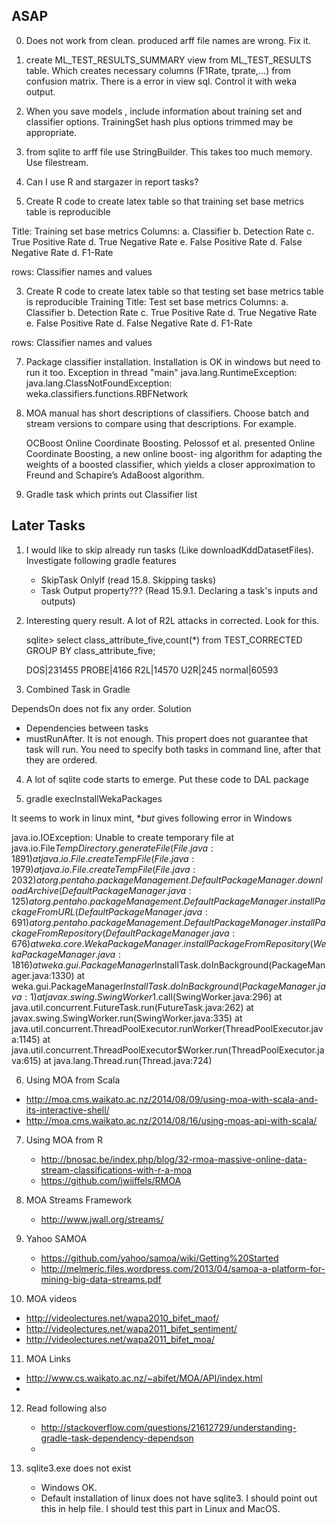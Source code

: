 ## ASAP

0. Does not work from clean. produced arff file names are wrong. Fix it.


1. create ML_TEST_RESULTS_SUMMARY view from ML_TEST_RESULTS table. Which creates necessary columns (F1Rate, tprate,...) from confusion matrix.
There is a error in view sql. 
Control it with weka output.

4. When you save models , include information about training set and classifier options.
TrainingSet hash plus options trimmed may be appropriate.



2. from sqlite to arff file use StringBuilder. This takes too much memory. Use filestream.

3. Can I use R and stargazer in report tasks?

2. Create R code to create latex table so that training set base metrics table is reproducible

  Title: Training set base metrics
  Columns:
    a.  Classifier
    b.  Detection Rate
    c.  True Positive Rate
    d.  True Negative Rate
    e.  False Positive Rate
    d.  False Negative Rate
    d.  F1-Rate
 
  rows: Classifier names and values

3. Create R code to create latex table so that testing set base metrics table is reproducible
Training 
  Title: Test set base metrics
  Columns:
    a.  Classifier
    b.  Detection Rate
    c.  True Positive Rate
    d.  True Negative Rate
    e.  False Positive Rate
    d.  False Negative Rate
    d.  F1-Rate
 
  rows: Classifier names and values





7. Package classifier installation. Installation is OK in windows but need to run it too.
Exception in thread "main" java.lang.RuntimeException: java.lang.ClassNotFoundException: weka.classifiers.functions.RBFNetwork




7. MOA manual has short descriptions of classifiers.
Choose batch and stream versions to compare using that descriptions.
For example.

    OCBoost
    Online Coordinate Boosting.
    Pelossof et al. presented Online Coordinate Boosting, a new online boost-
    ing algorithm for adapting the weights of a boosted classifier, which yields a closer approximation to Freund and Schapire’s AdaBoost algorithm.



9. Gradle task which prints out Classifier list



## Later Tasks

1. I would like to skip already run tasks (Like downloadKddDatasetFiles). Investigate following gradle features
   * SkipTask OnlyIf (read 15.8. Skipping tasks)
   * Task Output property??? (Read 15.9.1. Declaring a task's inputs and outputs)

2. Interesting query result. A lot of R2L attacks in corrected. Look for this.

      sqlite> select class_attribute_five,count(*) from TEST_CORRECTED GROUP BY class_attribute_five;

      DOS|231455
      PROBE|4166
      R2L|14570
      U2R|245
      normal|60593

3. Combined Task in Gradle

DependsOn does not fix any order. Solution
* Dependencies between tasks
* mustRunAfter. It is not enough. This propert does not guarantee that task will run. You need to specify both tasks in command line, after that they are ordered.

4. A lot of sqlite code starts to emerge. Put these code to DAL package






5. gradle execInstallWekaPackages 

It seems to work in linux mint, **but* gives following error in Windows

  java.io.IOException: Unable to create temporary file
      at java.io.File$TempDirectory.generateFile(File.java:1891)
      at java.io.File.createTempFile(File.java:1979)
      at java.io.File.createTempFile(File.java:2032)
      at org.pentaho.packageManagement.DefaultPackageManager.downloadArchive(DefaultPackageManager.java:125)
      at org.pentaho.packageManagement.DefaultPackageManager.installPackageFromURL(DefaultPackageManager.java:691)
      at org.pentaho.packageManagement.DefaultPackageManager.installPackageFromRepository(DefaultPackageManager.java:676)
      at weka.core.WekaPackageManager.installPackageFromRepository(WekaPackageManager.java:1816)
      at weka.gui.PackageManager$InstallTask.doInBackground(PackageManager.java:1330)
      at weka.gui.PackageManager$InstallTask.doInBackground(PackageManager.java:1)
      at javax.swing.SwingWorker$1.call(SwingWorker.java:296)
      at java.util.concurrent.FutureTask.run(FutureTask.java:262)
      at javax.swing.SwingWorker.run(SwingWorker.java:335)
      at java.util.concurrent.ThreadPoolExecutor.runWorker(ThreadPoolExecutor.java:1145)
      at java.util.concurrent.ThreadPoolExecutor$Worker.run(ThreadPoolExecutor.java:615)
      at java.lang.Thread.run(Thread.java:724)
    





6. Using MOA from Scala
 - http://moa.cms.waikato.ac.nz/2014/08/09/using-moa-with-scala-and-its-interactive-shell/
 - http://moa.cms.waikato.ac.nz/2014/08/16/using-moas-api-with-scala/

7. Using MOA from R

   - http://bnosac.be/index.php/blog/32-rmoa-massive-online-data-stream-classifications-with-r-a-moa
   - https://github.com/jwijffels/RMOA

8. MOA Streams Framework

   - http://www.jwall.org/streams/

9. Yahoo SAMOA
   - https://github.com/yahoo/samoa/wiki/Getting%20Started
   - http://melmeric.files.wordpress.com/2013/04/samoa-a-platform-for-mining-big-data-streams.pdf

10. MOA videos

  - http://videolectures.net/wapa2010_bifet_maof/
  - http://videolectures.net/wapa2011_bifet_sentiment/
  - http://videolectures.net/wapa2011_bifet_moa/

11. MOA Links

  - http://www.cs.waikato.ac.nz/~abifet/MOA/API/index.html
  - 

12. Read following also
    - http://stackoverflow.com/questions/21612729/understanding-gradle-task-dependency-dependson
    - 




13. sqlite3.exe does not exist
    - Windows OK.
    - Default installation of linux does not have sqlite3. I should point out this in help file.
    I should test this part in Linux and MacOS.


    